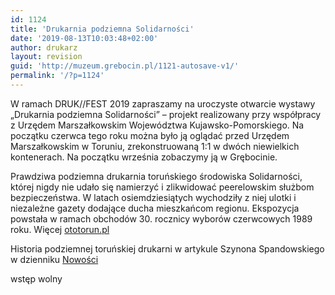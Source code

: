 ```yaml
---
id: 1124
title: 'Drukarnia podziemna Solidarności'
date: '2019-08-13T10:03:48+02:00'
author: drukarz
layout: revision
guid: 'http://muzeum.grebocin.pl/1121-autosave-v1/'
permalink: '/?p=1124'
---
```


W ramach DRUK//FEST 2019 zapraszamy na uroczyste otwarcie wystawy „Drukarnia podziemna Solidarności” – projekt realizowany przy współpracy z Urzędem Marszałkowskim Województwa Kujawsko-Pomorskiego. Na początku czerwca tego roku można było ją oglądać przed Urzędem Marszałkowskim w Toruniu, zrekonstruowaną 1:1 w dwóch niewielkich kontenerach. Na początku września zobaczymy ją w Grębocinie.

Prawdziwa podziemna drukarnia toruńskiego środowiska Solidarności, której nigdy nie udało się namierzyć i zlikwidować peerelowskim służbom bezpieczeństwa. W latach osiemdziesiątych wychodziły z niej ulotki i niezależne gazety dodające ducha mieszkańcom regionu. Ekspozycja powstała w ramach obchodów 30. rocznicy wyborów czerwcowych 1989 roku. Więcej [ototorun.pl](https://ototorun.pl/artykul/prawdziwa-podziemna-drukarnia/670860)

Historia podziemnej toruńskiej drukarni w artykule Szynona Spandowskiego w dzienniku [Nowości](https://nowosci.com.pl/drukarnia-bardzo-podziemna/ar/10929803)

wstęp wolny